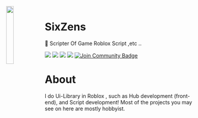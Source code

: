 <img align='left' src='https://media.discordapp.net/attachments/886987206412099675/950244050789863474/9aba6040f5c0af8c93b388f5df24c121.jpg' width='20%'>

# SixZens

📁 Scripter Of Game Roblox Script ,etc ..

![](https://komarev.com/ghpvc/?username=SixZens&color=de0021)
![](https://img.shields.io/badge/Discord-SixZens%235765-red)
![](https://img.shields.io/github/languages/top/SixZens/x09_log)
![](https://img.shields.io/github/followers/SixZens?style=social)
<a href="https://discord.gg/EqBngnJ7Me"><img src="https://img.shields.io/discord/733027681184251937.svg?style=flat&label=Join%20Community&color=7289DA" alt="Join Community Badge"/></a>



# About
I do Ui-Library in Roblox , such as Hub development (front-end), and Script development! Most of the projects you may see on here are mostly hobbyist.
